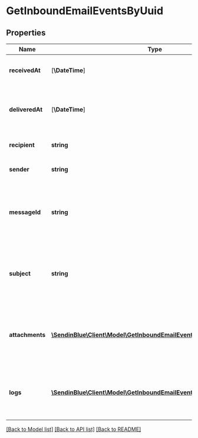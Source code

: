 # GetInboundEmailEventsByUuid

## Properties
Name | Type | Description | Notes
------------ | ------------- | ------------- | -------------
**receivedAt** | [**\DateTime**] | Date when email was received on SMTP relay | [optional] 
**deliveredAt** | [**\DateTime**] | Date when email was delivered successfully to client’s webhook | [optional] 
**recipient** | **string** | Recipient’s email address | [optional] 
**sender** | **string** | Sender’s email address | [optional] 
**messageId** | **string** | Value of the Message-ID header. This will be present only after the processing is done. | [optional] 
**subject** | **string** | Value of the Subject header. This will be present only after the processing is done. | [optional] 
**attachments** | [**\SendinBlue\Client\Model\GetInboundEmailEventsByUuidAttachments[]**](GetInboundEmailEventsByUuidAttachments.md) | List of attachments of the email. This will be present only after the processing is done. | [optional] 
**logs** | [**\SendinBlue\Client\Model\GetInboundEmailEventsByUuidLogs[]**](GetInboundEmailEventsByUuidLogs.md) | List of events/logs that describe the lifecycle of the email on SIB platform | [optional] 

[[Back to Model list]](../../README.md#documentation-for-models) [[Back to API list]](../../README.md#documentation-for-api-endpoints) [[Back to README]](../../README.md)


